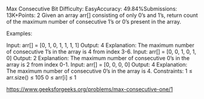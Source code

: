 Max Consecutive Bit
Difficulty: EasyAccuracy: 49.84%Submissions: 13K+Points: 2
Given an array arr[] consisting of only 0’s and 1’s, return count of the maximum number of consecutive 1’s or 0’s present in the array. 

Examples:

Input: arr[] = [0, 1, 0, 1, 1, 1, 1]
Output: 4
Explanation: The maximum number of consecutive 1’s in the array is 4 from index 3-6.
Input: arr[] = [0, 0, 1, 0, 1, 0]
Output: 2
Explanation: The maximum number of consecutive 0’s in the array is 2 from index 0-1.
Input: arr[] = [0, 0, 0, 0]
Output: 4
Explanation: The maximum number of consecutive 0’s in the array is 4.
Constraints:
1 ≤ arr.size() ≤ 105
0 ≤ arr[i] ≤ 1

https://www.geeksforgeeks.org/problems/max-consecutive-one/1
